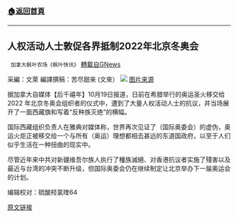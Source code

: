 ###  [:house:返回首頁](https://github.com/ourhimalayas/txt)
---


## 人权活动人士敦促各界抵制2022年北京冬奥会
` 加拿大枫叶农场《枫叶快讯》` [轉載自GNews](https://gnews.org/zh-hans/1605241/)

采編：文萊         編譯撰稿：苦尽甜来 (文來）
![](https://assets.gnews.org/wp-content/uploads/2021/10/抵制冬奧會3.jpg)
[图片来源](https://www.bbc.com/zhongwen/trad/world-58951668)

据加拿大自媒体【后千禧年】10月19日报道，日前在希腊举行的奥运圣火移交给 2022 年北京冬奥会组织者的仪式中，遭到了大量人权活动人士的抗议，并当场展开了一面西藏旗和写着“反种族灭绝”的横幅。

国际西藏组织负责人在雅典对媒体称，世界再次见证了（国际奥委会）的虚伪，奥运火炬正被移交给一个与所有（奥运）理想都相去甚远的东道国政府，以至于人们似乎生活在一种扭曲的现实中。

尽管近年来中共对新疆维吾尔族人执行了種族滅絕、对香港抗议者实施了殘害以及最近与台湾的冲突不断升级，但国际奥委会仍在继续制定让北京举办下一届奥运会的计划。

编辑校对：硫酸羟氯喹64

[原文链接](https://thepostmillennial.com/human-rights-activists-urge-boycott-of-2022-beijing-winter-olympics-citing-chinas-human-rights-abuses)
